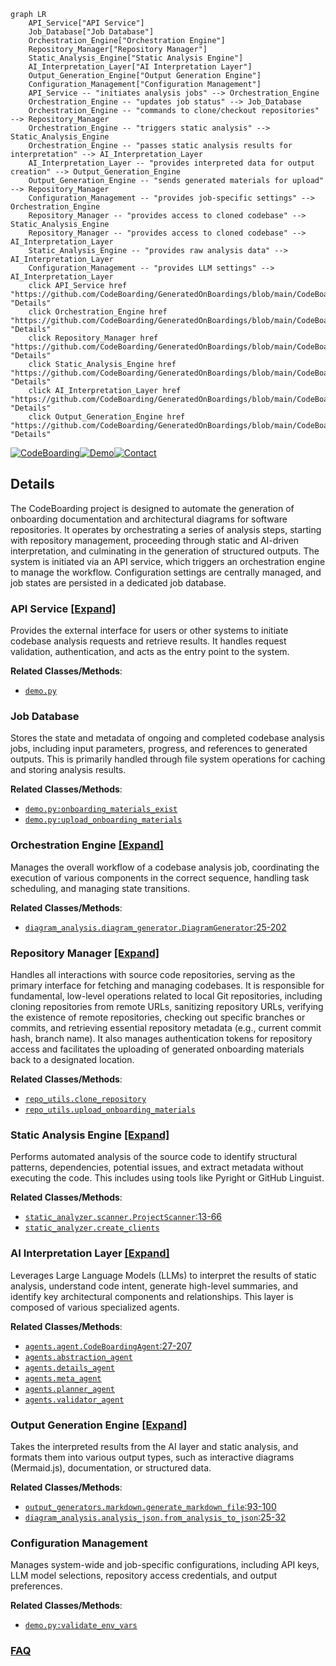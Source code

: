 ```mermaid
graph LR
    API_Service["API Service"]
    Job_Database["Job Database"]
    Orchestration_Engine["Orchestration Engine"]
    Repository_Manager["Repository Manager"]
    Static_Analysis_Engine["Static Analysis Engine"]
    AI_Interpretation_Layer["AI Interpretation Layer"]
    Output_Generation_Engine["Output Generation Engine"]
    Configuration_Management["Configuration Management"]
    API_Service -- "initiates analysis jobs" --> Orchestration_Engine
    Orchestration_Engine -- "updates job status" --> Job_Database
    Orchestration_Engine -- "commands to clone/checkout repositories" --> Repository_Manager
    Orchestration_Engine -- "triggers static analysis" --> Static_Analysis_Engine
    Orchestration_Engine -- "passes static analysis results for interpretation" --> AI_Interpretation_Layer
    AI_Interpretation_Layer -- "provides interpreted data for output creation" --> Output_Generation_Engine
    Output_Generation_Engine -- "sends generated materials for upload" --> Repository_Manager
    Configuration_Management -- "provides job-specific settings" --> Orchestration_Engine
    Repository_Manager -- "provides access to cloned codebase" --> Static_Analysis_Engine
    Repository_Manager -- "provides access to cloned codebase" --> AI_Interpretation_Layer
    Static_Analysis_Engine -- "provides raw analysis data" --> AI_Interpretation_Layer
    Configuration_Management -- "provides LLM settings" --> AI_Interpretation_Layer
    click API_Service href "https://github.com/CodeBoarding/GeneratedOnBoardings/blob/main/CodeBoarding/API_Service.md" "Details"
    click Orchestration_Engine href "https://github.com/CodeBoarding/GeneratedOnBoardings/blob/main/CodeBoarding/Orchestration_Engine.md" "Details"
    click Repository_Manager href "https://github.com/CodeBoarding/GeneratedOnBoardings/blob/main/CodeBoarding/Repository_Manager.md" "Details"
    click Static_Analysis_Engine href "https://github.com/CodeBoarding/GeneratedOnBoardings/blob/main/CodeBoarding/Static_Analysis_Engine.md" "Details"
    click AI_Interpretation_Layer href "https://github.com/CodeBoarding/GeneratedOnBoardings/blob/main/CodeBoarding/AI_Interpretation_Layer.md" "Details"
    click Output_Generation_Engine href "https://github.com/CodeBoarding/GeneratedOnBoardings/blob/main/CodeBoarding/Output_Generation_Engine.md" "Details"
```

[![CodeBoarding](https://img.shields.io/badge/Generated%20by-CodeBoarding-9cf?style=flat-square)](https://github.com/CodeBoarding/GeneratedOnBoardings)[![Demo](https://img.shields.io/badge/Try%20our-Demo-blue?style=flat-square)](https://www.codeboarding.org/demo)[![Contact](https://img.shields.io/badge/Contact%20us%20-%20contact@codeboarding.org-lightgrey?style=flat-square)](mailto:contact@codeboarding.org)

## Details

The CodeBoarding project is designed to automate the generation of onboarding documentation and architectural diagrams for software repositories. It operates by orchestrating a series of analysis steps, starting with repository management, proceeding through static and AI-driven interpretation, and culminating in the generation of structured outputs. The system is initiated via an API service, which triggers an orchestration engine to manage the workflow. Configuration settings are centrally managed, and job states are persisted in a dedicated job database.

### API Service [[Expand]](./API_Service.md)
Provides the external interface for users or other systems to initiate codebase analysis requests and retrieve results. It handles request validation, authentication, and acts as the entry point to the system.


**Related Classes/Methods**:

- <a href="https://github.com/CodeBoarding/CodeBoarding/blob/main/demo.py" target="_blank" rel="noopener noreferrer">`demo.py`</a>


### Job Database
Stores the state and metadata of ongoing and completed codebase analysis jobs, including input parameters, progress, and references to generated outputs. This is primarily handled through file system operations for caching and storing analysis results.


**Related Classes/Methods**:

- <a href="https://github.com/CodeBoarding/CodeBoarding/blob/main/demo.py" target="_blank" rel="noopener noreferrer">`demo.py:onboarding_materials_exist`</a>
- <a href="https://github.com/CodeBoarding/CodeBoarding/blob/main/demo.py" target="_blank" rel="noopener noreferrer">`demo.py:upload_onboarding_materials`</a>


### Orchestration Engine [[Expand]](./Orchestration_Engine.md)
Manages the overall workflow of a codebase analysis job, coordinating the execution of various components in the correct sequence, handling task scheduling, and managing state transitions.


**Related Classes/Methods**:

- <a href="https://github.com/CodeBoarding/CodeBoarding/blob/main/diagram_analysis/diagram_generator.py#L25-L202" target="_blank" rel="noopener noreferrer">`diagram_analysis.diagram_generator.DiagramGenerator`:25-202</a>


### Repository Manager [[Expand]](./Repository_Manager.md)
Handles all interactions with source code repositories, serving as the primary interface for fetching and managing codebases. It is responsible for fundamental, low-level operations related to local Git repositories, including cloning repositories from remote URLs, sanitizing repository URLs, verifying the existence of remote repositories, checking out specific branches or commits, and retrieving essential repository metadata (e.g., current commit hash, branch name). It also manages authentication tokens for repository access and facilitates the uploading of generated onboarding materials back to a designated location.


**Related Classes/Methods**:

- <a href="https://github.com/CodeBoarding/CodeBoarding/blob/main/repo_utils/__init__.py" target="_blank" rel="noopener noreferrer">`repo_utils.clone_repository`</a>
- <a href="https://github.com/CodeBoarding/CodeBoarding/blob/main/repo_utils/__init__.py" target="_blank" rel="noopener noreferrer">`repo_utils.upload_onboarding_materials`</a>


### Static Analysis Engine [[Expand]](./Static_Analysis_Engine.md)
Performs automated analysis of the source code to identify structural patterns, dependencies, potential issues, and extract metadata without executing the code. This includes using tools like Pyright or GitHub Linguist.


**Related Classes/Methods**:

- <a href="https://github.com/CodeBoarding/CodeBoarding/blob/main/static_analyzer/scanner.py#L13-L66" target="_blank" rel="noopener noreferrer">`static_analyzer.scanner.ProjectScanner`:13-66</a>
- <a href="https://github.com/CodeBoarding/CodeBoarding/blob/main/static_analyzer/__init__.py" target="_blank" rel="noopener noreferrer">`static_analyzer.create_clients`</a>


### AI Interpretation Layer [[Expand]](./AI_Interpretation_Layer.md)
Leverages Large Language Models (LLMs) to interpret the results of static analysis, understand code intent, generate high-level summaries, and identify key architectural components and relationships. This layer is composed of various specialized agents.


**Related Classes/Methods**:

- <a href="https://github.com/CodeBoarding/CodeBoarding/blob/main/agents/agent.py#L27-L207" target="_blank" rel="noopener noreferrer">`agents.agent.CodeBoardingAgent`:27-207</a>
- <a href="https://github.com/CodeBoarding/CodeBoarding/blob/main/agents/abstraction_agent.py" target="_blank" rel="noopener noreferrer">`agents.abstraction_agent`</a>
- <a href="https://github.com/CodeBoarding/CodeBoarding/blob/main/agents/details_agent.py" target="_blank" rel="noopener noreferrer">`agents.details_agent`</a>
- <a href="https://github.com/CodeBoarding/CodeBoarding/blob/main/agents/meta_agent.py" target="_blank" rel="noopener noreferrer">`agents.meta_agent`</a>
- <a href="https://github.com/CodeBoarding/CodeBoarding/blob/main/agents/planner_agent.py" target="_blank" rel="noopener noreferrer">`agents.planner_agent`</a>
- <a href="https://github.com/CodeBoarding/CodeBoarding/blob/main/agents/validator_agent.py" target="_blank" rel="noopener noreferrer">`agents.validator_agent`</a>


### Output Generation Engine [[Expand]](./Output_Generation_Engine.md)
Takes the interpreted results from the AI layer and static analysis, and formats them into various output types, such as interactive diagrams (Mermaid.js), documentation, or structured data.


**Related Classes/Methods**:

- <a href="https://github.com/CodeBoarding/CodeBoarding/blob/main/output_generators/markdown.py#L93-L100" target="_blank" rel="noopener noreferrer">`output_generators.markdown.generate_markdown_file`:93-100</a>
- <a href="https://github.com/CodeBoarding/CodeBoarding/blob/main/diagram_analysis/analysis_json.py#L25-L32" target="_blank" rel="noopener noreferrer">`diagram_analysis.analysis_json.from_analysis_to_json`:25-32</a>


### Configuration Management
Manages system-wide and job-specific configurations, including API keys, LLM model selections, repository access credentials, and output preferences.


**Related Classes/Methods**:

- <a href="https://github.com/CodeBoarding/CodeBoarding/blob/main/demo.py" target="_blank" rel="noopener noreferrer">`demo.py:validate_env_vars`</a>




### [FAQ](https://github.com/CodeBoarding/GeneratedOnBoardings/tree/main?tab=readme-ov-file#faq)